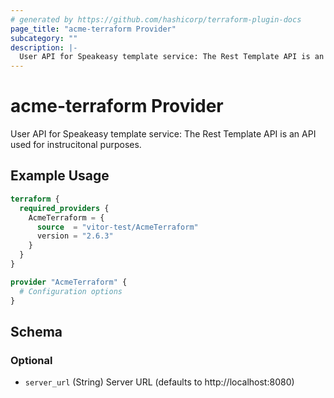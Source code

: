 ```yaml
---
# generated by https://github.com/hashicorp/terraform-plugin-docs
page_title: "acme-terraform Provider"
subcategory: ""
description: |-
  User API for Speakeasy template service: The Rest Template API is an API used for instrucitonal purposes.
---
```


# acme-terraform Provider

User API for Speakeasy template service: The Rest Template API is an API used for instrucitonal purposes.

## Example Usage

```terraform
terraform {
  required_providers {
    AcmeTerraform = {
      source  = "vitor-test/AcmeTerraform"
      version = "2.6.3"
    }
  }
}

provider "AcmeTerraform" {
  # Configuration options
}
```

<!-- schema generated by tfplugindocs -->
## Schema

### Optional

- `server_url` (String) Server URL (defaults to http://localhost:8080)
